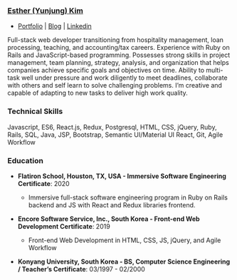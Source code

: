 ### [Esther (Yunjung) Kim](mailto:estherkimyunjung@gmail.com) 
* [Portfolio](https://estherkim.netlify.app/) | [Blog](https://medium.com/@estherkimyunjung) | [Linkedin](https://www.linkedin.com/in/estherkim-yunjung)


Full-stack web developer transitioning from hospitality management, loan processing, teaching, and accounting/tax careers. Experience with Ruby on Rails and JavaScript-based programming. Possesses strong skills in project management, team planning, strategy, analysis, and organization that helps companies achieve specific goals and objectives on time. Ability to multi-task well under pressure and work diligently to meet deadlines, collaborate with others and self learn to solve challenging problems. I’m creative and capable of adapting to new tasks to deliver high work quality. 


### Technical Skills
Javascript, ES6, React.js, Redux, Postgresql, HTML, CSS, jQuery, Ruby, Rails, SQL, Java, JSP, Bootstrap, Semantic UI/Material UI React, Git, Agile Workflow
<!--  
 
### Projects

* **[Home1800](https://github.com/estherkimyunjung/Home1800)**

  * An application that allows clients to create user profiles, search, and review property listings and make appointments with a real estate agent. The client can also send emails with attachments and chat with an agent in real-time. 
  * Ruby on Rails API backend with endpoints for users (client and agent), companies, properties, and appointments. Node.js backend with node mailer for email and socket.io for chat server.
  * React frontend with JWT authentication to manage user logins. Google Maps API to show the location and provide additional information to the property listings.
  * Material UI, Semantic UI, and Bootstrap React for the UI framework.

* **[Tysther](https://github.com/estherkimyunjung/Rails_project)**
 
  * The app is designed to provide user reviews and ratings for local restaurants.  Users can also upload reviews and ratings for restaurants that they have visited
  * Ruby on Rails API backend with endpoints for the user, review, restaurant, food, and location.
  * Utilized JSON web tokens and local storage to store encrypted user information.
  * CSS styled with vanilla CSS and Bootstrap.


### Experience

* **Genesis Home Loan, Houston, TX - Mortgage Loan Processor**: NOV 2015 - AUG 2017

  * Prepared documents for underwriting by verifying client income, credit reports, and other information.
  * Set up and completed loan submission packages and meeting strict deadlines 100% of the time.
  * Worked personally with customers in a fast-paced environment. Prompt responses and resolutions to issues, and closeout 100% of loans.
  * Evaluated approvals against established bank and government lending standards.
  * Acquired management approval for loan products, including small business and commercial loans.

* **Quiznos, Houston, TX - Franchise Owner / Manager**: JUL 2001 - JUL 2015

  * Coordinated business paperwork, contracts, employee files, and tax submissions, maintaining Top 5 in regional store sales throughout store operation.
  * Increased business with improved marketing, excellent customer service strategies, and maintaining top food quality, resulting in a 25% increase in sales revenue.
  * Recruited and developed successful operations staff to handle day-to-day business operations.
  * Managed labor, inventory, and reduced overhead costs effectively to maintain business profitability.
  * Handled team, customer, and operations issues with professional strategies to meet business goals.
 -->

### Education

* **Flatiron School, Houston, TX, USA - Immersive Software Engineering Certificate**: 2020
   - Immersive full-stack software engineering program in Ruby on Rails backend and JS with React and Redux libraries frontend.

* **Encore Software Service, Inc., South Korea - Front-end Web Development Certificate**: 2019
   - Front-end Web Development in HTML, CSS, JS, jQuery, and Agile Workflow

* **Konyang University, South Korea - BS, Computer Science Engineering / Teacher’s Certificate**: 03/1997 - 02/2000
